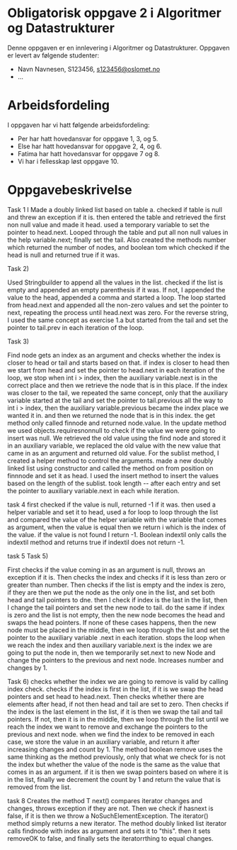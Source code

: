 # Obligatorisk oppgave 2 i Algoritmer og Datastrukturer

Denne oppgaven er en innlevering i Algoritmer og Datastrukturer. 
Oppgaven er levert av følgende studenter:
* Navn Navnesen, S123456, s123456@oslomet.no
* ...

# Arbeidsfordeling

I oppgaven har vi hatt følgende arbeidsfordeling:
* Per har hatt hovedansvar for oppgave 1, 3, og 5. 
* Else har hatt hovedansvar for oppgave 2, 4, og 6. 
* Fatima har hatt hovedansvar for oppgave 7 og 8. 
* Vi har i fellesskap løst oppgave 10. 

# Oppgavebeskrivelse
Task 1
I Made a doubly linked list based on table a. checked if table is null and threw an exception if it is. then entered the table and retrieved the first non null value
and made it head. used a temporary variable to set the pointer to head.next. Looped through the table and put all non null values in the help variable.next; finally set the tail.
Also created the methods number which returned the number of nodes, and boolean tom which checked if the head is null and returned true if it was.

 Task 2)

Used Stringbuilder to append all the values in the list. checked if the list is empty and appended an empty parenthesis if it was. If not, I appended the value to the head, appended a comma and started a loop.
The loop started from head.next and appended all the non-zero values and set the pointer to next, repeating the process until head.next was zero.
For the reverse string, I used the same concept as exercise 1.a but started from the tail and set the pointer to tail.prev in each iteration of the loop.

Task 3)

Find node gets an index as an argument and checks whether the index is closer to head or tail and starts based on that. if index is closer to head then we start from head and set the pointer to head.next in each iteration
of the loop, we stop when int i > index, then the auxiliary variable.next is in the correct place and then we retrieve the node that is in this place. If the index was closer to the tail, we repeated the same concept, only that the auxiliary variable started at the tail
and set the pointer to tail.previous all the way to int i > index, then the auxiliary variable.previous became the index place we wanted it in. and then we returned the node that is in this index.
the get method only called finnode and returned node.value.
In the update method we used objects.requiresnonnull to check if the value we were going to insert was null. We retrieved the old value using the find node and stored it in an auxiliary variable, we replaced the old value with the new value that came in as an argument
and returned old value.
For the sublist method, I created a helper method to control the arguments. made a new doubly linked list using constructor and called the method on from position on finnnode and set it as head. I used the insert method to insert the values ​​based on the length of the sublist.
took length -- after each entry and set the pointer to auxiliary variable.next in each while iteration.

task 4
first checked if the value is null, returned -1 if it was. then used a helper variable and set it to head, used a for loop to loop through the list and compared the value of the helper variable with the variable that comes as argument, when the value is equal then we return i which is the index of the value.
if the value is not found I return -1. Boolean indextil only calls the indextil method and returns true if indextil does not return -1.


task 5
Task 5)

First checks if the value coming in as an argument is null, throws an exception if it is. Then checks the index and checks if it is less than zero or greater than number. Then checks if the list is empty and the index is zero, if they are then we put the node as the only one in the list, and set both head and tail pointers to dne.
then I check if index is the last in the list, then I change the tail pointers and set the new node to tail. do the same if index is zero and the list is not empty, then the new node becomes the head and swaps the head pointers. If none of these cases happens, then the new node must be placed in the middle, then we loop through the list and set the pointer to the auxiliary variable .next
in each iteration. stops the loop when we reach the index and then auxiliary variable.next is the index we are going to put the node in, then we temporarily set.next to new Node and change the pointers to the previous and next node. Increases number and changes by 1.


Task 6)
checks whether the index we are going to remove is valid by calling index check. checks if the index is first in the list, if it is we swap the head pointers and set head to head.next. Then checks whether there are elements after head, if not then head and tail are set to zero. Then checks if the index is the last element in the list, if it is then we swap the tail and tail pointers.
If not, then it is in the middle, then we loop through the list until we reach the index we want to remove and exchange the pointers to the previous and next node. when we find the index to be removed in each case, we store the value in an auxiliary variable, and return it after increasing changes and count by 1.
The method boolean remove uses the same thinking as the method previously, only that what we check for is not the index but whether the value of the node is the same as the value that comes in as an argument. if it is then we swap pointers based on where it is in the list, finally we decrement the count by 1 and return the value that is removed from the list.

task 8
Creates the method T next() compares iterator changes and changes, throws exception if they are not. Then we check if hasnext is false, if it is then we throw a NoSuchElementException. The iterator() method simply returns a new iterator. The method doubly linked list iterator calls findnode with index as argument and sets it to "this". then it sets removeOK to false, and finally sets the iteratorrthing
to equal changes.
